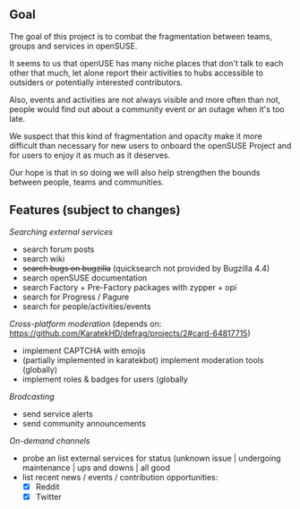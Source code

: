 ## Goal
The goal of this project is to combat the fragmentation between teams, groups and services in openSUSE. 

It seems to us that openUSE has many niche places that don't talk to each other that much, let alone report their activities to hubs accessible to outsiders or potentially interested contributors.

Also, events and activities are not always visible and more often than not, people would find out about a community event or an outage when it's too late.

We suspect that this kind of fragmentation and opacity make it more difficult than necessary for new users to onboard the openSUSE Project and for users to enjoy it as much as it deserves.

Our hope is that in so doing we will also help strengthen the bounds between people, teams and communities.

## Features (subject to changes)
_Searching external services_
- search forum posts
- search wiki
- ~~search bugs on bugzilla~~ (quicksearch not provided by Bugzilla 4.4)
- search openSUSE documentation
- search Factory + Pre-Factory packages with zypper + opi
- search for Progress / Pagure
- search for people/activities/events

_Cross-platform moderation_ (depends on: https://github.com/KaratekHD/defrag/projects/2#card-64817715)
- implement CAPTCHA with emojis
- (partially implemented in karatekbot) implement moderation tools (globally)
- implement roles & badges for users (globally

_Brodcasting_
- send service alerts
- send community announcements

_On-demand channels_
- probe an list external services for status (unknown issue | undergoing maintenance | ups and downs | all good
- list recent news / events / contribution opportunities:
    - [x] Reddit
    - [x] Twitter
